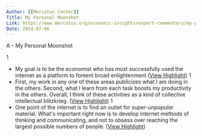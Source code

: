 ```yaml
---
Author: [[Mercatus Center]]
Title: My Personal Moonshot
Link: https://www.mercatus.org/economic-insights/expert-commentary/my-personal-moonshot
Date: 2024-07-06
---
```

A - My Personal Moonshot

1
- My goal is to be the economist who has most successfully used the internet as a platform to foment broad enlightenment ([View Highlight](https://read.readwise.io/read/01hj6me4yk25x5vtyvkqxz3zdy))
1
- First, my work in any one of these areas publicizes what I am doing in the others. Second, what I learn from each task boosts my productivity in the others. Overall, I think of these activities as a kind of collective intellectual blitzkrieg. ([View Highlight](https://read.readwise.io/read/01hj6mgdchhws5vrae4smk6erp))
1
- One point of the internet is to find an outlet for super-*unpopular* material. What's important right now is to develop internet methods of thinking and communicating, and not to obsess over reaching the largest possible numbers of people. ([View Highlight](https://read.readwise.io/read/01hj6mkp5y780wj11j6pqddwk7))
